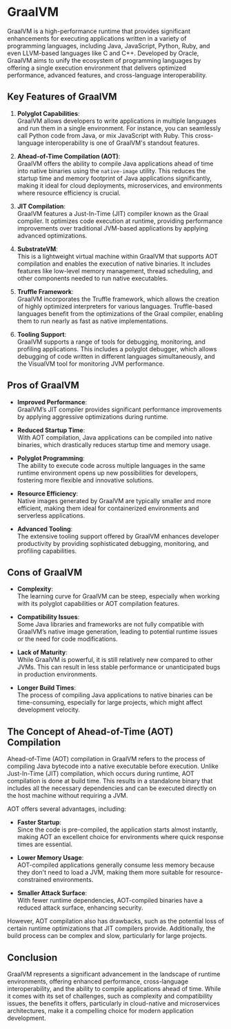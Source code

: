 # GraalVM

GraalVM is a high-performance runtime that provides significant enhancements for executing applications written in a 
variety of programming languages, including Java, JavaScript, Python, Ruby, and even LLVM-based languages like 
C and C++. Developed by Oracle, GraalVM aims to unify the ecosystem of programming languages by offering a single 
execution environment that delivers optimized performance, advanced features, and cross-language interoperability.

## Key Features of GraalVM

1. **Polyglot Capabilities**:  
   GraalVM allows developers to write applications in multiple languages and run them in a single environment. For instance, you can seamlessly call Python code from Java, or mix JavaScript with Ruby. This cross-language interoperability is one of GraalVM's standout features.

2. **Ahead-of-Time Compilation (AOT)**:  
   GraalVM offers the ability to compile Java applications ahead of time into native binaries using the `native-image` utility. This reduces the startup time and memory footprint of Java applications significantly, making it ideal for cloud deployments, microservices, and environments where resource efficiency is crucial.

3. **JIT Compilation**:  
   GraalVM features a Just-In-Time (JIT) compiler known as the Graal compiler. It optimizes code execution at runtime, providing performance improvements over traditional JVM-based applications by applying advanced optimizations.

4. **SubstrateVM**:  
   This is a lightweight virtual machine within GraalVM that supports AOT compilation and enables the execution of native binaries. It includes features like low-level memory management, thread scheduling, and other components needed to run native executables.

5. **Truffle Framework**:  
   GraalVM incorporates the Truffle framework, which allows the creation of highly optimized interpreters for various languages. Truffle-based languages benefit from the optimizations of the Graal compiler, enabling them to run nearly as fast as native implementations.

6. **Tooling Support**:  
   GraalVM supports a range of tools for debugging, monitoring, and profiling applications. This includes a polyglot debugger, which allows debugging of code written in different languages simultaneously, and the VisualVM tool for monitoring JVM performance.

## Pros of GraalVM

- **Improved Performance**:  
  GraalVM’s JIT compiler provides significant performance improvements by applying aggressive optimizations during runtime.

- **Reduced Startup Time**:  
  With AOT compilation, Java applications can be compiled into native binaries, which drastically reduces startup time and memory usage.

- **Polyglot Programming**:  
  The ability to execute code across multiple languages in the same runtime environment opens up new possibilities for developers, fostering more flexible and innovative solutions.

- **Resource Efficiency**:  
  Native images generated by GraalVM are typically smaller and more efficient, making them ideal for containerized environments and serverless applications.

- **Advanced Tooling**:  
  The extensive tooling support offered by GraalVM enhances developer productivity by providing sophisticated debugging, monitoring, and profiling capabilities.

## Cons of GraalVM

- **Complexity**:  
  The learning curve for GraalVM can be steep, especially when working with its polyglot capabilities or AOT compilation features.

- **Compatibility Issues**:  
  Some Java libraries and frameworks are not fully compatible with GraalVM’s native image generation, leading to potential runtime issues or the need for code modifications.

- **Lack of Maturity**:  
  While GraalVM is powerful, it is still relatively new compared to other JVMs. This can result in less stable performance or unanticipated bugs in production environments.

- **Longer Build Times**:  
  The process of compiling Java applications to native binaries can be time-consuming, especially for large projects, which might affect development velocity.

## The Concept of Ahead-of-Time (AOT) Compilation

Ahead-of-Time (AOT) compilation in GraalVM refers to the process of compiling Java bytecode into a native executable before execution. 
Unlike Just-In-Time (JIT) compilation, which occurs during runtime, AOT compilation is done at build time. 
This results in a standalone binary that includes all the necessary dependencies and can be executed directly on the host machine without requiring a JVM.

AOT offers several advantages, including:

- **Faster Startup**:  
  Since the code is pre-compiled, the application starts almost instantly, making AOT an excellent choice for environments where quick response times are essential.

- **Lower Memory Usage**:  
  AOT-compiled applications generally consume less memory because they don't need to load a JVM, making them more suitable for resource-constrained environments.

- **Smaller Attack Surface**:  
  With fewer runtime dependencies, AOT-compiled binaries have a reduced attack surface, enhancing security.

However, AOT compilation also has drawbacks, such as the potential loss of certain runtime optimizations that JIT compilers provide. Additionally, the build process can be complex and slow, particularly for large projects.

## Conclusion

GraalVM represents a significant advancement in the landscape of runtime environments, offering enhanced performance, 
cross-language interoperability, and the ability to compile applications ahead of time. While it comes with its set of challenges, 
such as complexity and compatibility issues, the benefits it offers, particularly in cloud-native and microservices architectures, 
make it a compelling choice for modern application development.
